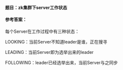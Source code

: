 #### **题目**：zk集群下server工作状态

#### **参考答案**：

每个Server在工作过程中有三种状态： 

LOOKING：当前Server不知道leader是谁，正在搜寻

LEADING：当前Server即为选举出来的leader

FOLLOWING：leader已经选举出来，当前Server与之同步
